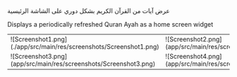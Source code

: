 عرض آيات من القرآن الكريم بشكل دوري على الشاشة الرئيسية

Displays a periodically refreshed Quran Ayah as a home screen widget

<table>
    <tr>
        <td>![Screenshot1.png](./app/src/main/res/screenshots/Screenshot1.png)</td>
        <td>![Screenshot2.png](app/src/main/res/screenshots/Screenshot2.png)</td>
    </tr>
    <tr>
        <td>![Screenshot3.png](app/src/main/res/screenshots/Screenshot3.png)</td>
        <td>![Screenshot4.png](app/src/main/res/screenshots/Screenshot4.png)</td>
    </tr>
</table>
